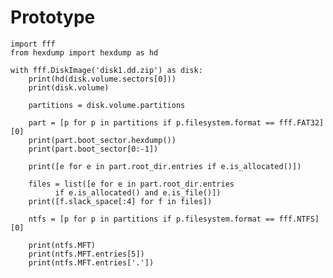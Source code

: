 

# Prototype

    import fff
    from hexdump import hexdump as hd
    
    with fff.DiskImage('disk1.dd.zip') as disk:
        print(hd(disk.volume.sectors[0]))
        print(disk.volume)
    
        partitions = disk.volume.partitions
    
        part = [p for p in partitions if p.filesystem.format == fff.FAT32][0]
        print(part.boot_sector.hexdump())
        print(part.boot_sector[0:-1])
    
        print([e for e in part.root_dir.entries if e.is_allocated()])
    
        files = list([e for e in part.root_dir.entries
    		  if e.is_allocated() and e.is_file()])
        print([f.slack_space[:4] for f in files])
    
        ntfs = [p for p in partitions if p.filesystem.format == fff.NTFS][0]
    
        print(ntfs.MFT)
        print(ntfs.MFT.entries[5])
        print(ntfs.MFT.entries['.'])

